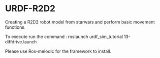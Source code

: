 # URDF-R2D2

Creating a R2D2 robot model from starwars and perform basic movement functions.

To execute run the command :
roslaunch urdf_sim_tutorial 13-diffdrive.launch

Please use Ros-melodic for the framework to install.
